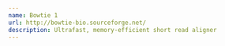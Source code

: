```yaml
---
name: Bowtie 1
url: http://bowtie-bio.sourceforge.net/
description: Ultrafast, memory-efficient short read aligner
---
```

